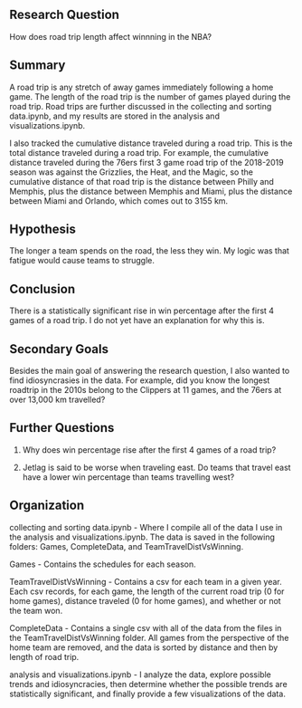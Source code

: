 ## Research Question

How does road trip length affect winnning in the NBA? 

## Summary

A road trip is any stretch of away games immediately following a home game. The length of the road trip is the number of games played during the road trip. Road trips are further discussed in the collecting and sorting data.ipynb, and my results are stored in the analysis and visualizations.ipynb. 

I also tracked the cumulative distance traveled during a road trip. This is the total distance traveled during a road trip. For example, the cumulative distance traveled during the 76ers first 3 game road trip of the 2018-2019 season was against the Grizzlies, the Heat, and the Magic, so the cumulative distance of that road trip is the distance between Philly and Memphis, plus the distance between Memphis and Miami, plus the distance between Miami and Orlando, which comes out to 3155 km. 

## Hypothesis

The longer a team spends on the road, the less they win. My logic was that fatigue would cause teams to struggle. 


## Conclusion 

There is a statistically significant rise in win percentage after the first 4 games of a road trip. I do not yet have an explanation for why this is. 


## Secondary Goals

Besides the main goal of answering the research question, I also wanted to find idiosyncrasies in the data. For example, did you know the longest roadtrip in the 2010s belong to the Clippers at 11 games, and the 76ers at over 13,000 km travelled? 

## Further Questions 

1. Why does win percentage rise after the first 4 games of a road trip? 

2. Jetlag is said to be worse when traveling east. Do teams that travel east have a lower win percentage than teams travelling west? 

## Organization

collecting and sorting data.ipynb - Where I compile all of the data I use in the analysis and visualizations.ipynb. The data is saved in the following folders: Games, CompleteData, and TeamTravelDistVsWinning.

Games - Contains the schedules for each season.

TeamTravelDistVsWinning - Contains a csv for each team in a given year. Each csv records, for each game, the length of the current road trip (0 for home games), distance traveled (0 for home games), and whether or not the team won. 

CompleteData - Contains a single csv with all of the data from the files in the TeamTravelDistVsWinning folder. All games from the perspective of the home team are removed, and the data is sorted by distance and then by length of road trip. 

analysis and visualizations.ipynb - I analyze the data, explore possible trends and idiosyncracies, then determine whether the possible trends are statistically significant, and finally provide a few visualizations of the data. 
